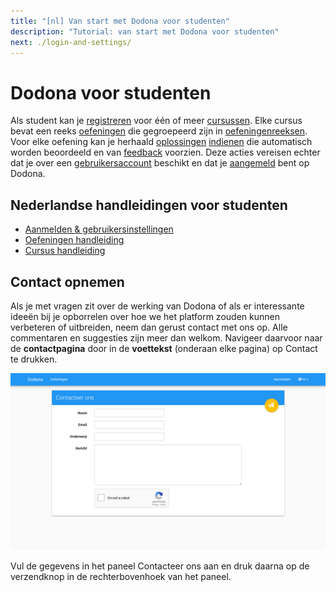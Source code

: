 ```yaml
---
title: "[nl] Van start met Dodona voor studenten"
description: "Tutorial: van start met Dodona voor studenten"
next: ./login-and-settings/
---
```


# Dodona voor studenten

Als student kan je [registreren](/nl/guides/for-students/courses/#registreren-voor-een-cursus) voor één of meer [cursussen](). Elke cursus bevat een reeks [oefeningen](/nl/guides/for-students/exercises/#navigeren-naar-een-oefening) die gegroepeerd zijn in [oefeningenreeksen](). Voor elke oefening kan je herhaald [oplossingen](/nl/guides/for-students/exercises/#navigeren-naar-een-oplossing) [indienen](/nl/guides/for-students/exercises/#indienen-van-een-oplossing) die automatisch worden beoordeeld en van [feedback](/nl/guides/for-students/exercises/#interpreteren-van-feedback) voorzien. Deze acties vereisen echter dat je over een [gebruikersaccount](/nl/guides/for-students/login-and-settings/#aanmelden) beschikt en dat je [aangemeld](/nl/guides/for-students/login-and-settings/#aanmelden) bent op Dodona.

## Nederlandse handleidingen voor studenten

* [Aanmelden & gebruikersinstellingen](/nl/guides/for-students/login-and-settings/)
* [Oefeningen handleiding](/nl/guides/for-students/exercises/)
* [Cursus handleiding](/nl/guides/for-students/courses/)

## Contact opnemen

Als je met vragen zit over de werking van Dodona of als er interessante ideeën bij je opborrelen over hoe we het platform zouden kunnen verbeteren of uitbreiden, neem dan gerust contact met ons op. Alle commentaren en suggesties zijn meer dan welkom. Navigeer daarvoor naar de **contactpagina** door in de **voettekst** (onderaan elke pagina) op <span class="guilabel">Contact</span> te drukken.

![image](./contact.nl.png)

Vul de gegevens in het paneel <span class="guilabel">Contacteer ons</span> aan en druk daarna op de verzendknop in de rechterbovenhoek van het paneel.



<!-- ---
    title: Starting with Dodona as a student
    description: "Tutorial: starting with Dodona as a student"
    ---

    # Dodona for students

    As a student, you can [register]() for one or more courses. Every course has [exercises]() that are grouped in [series](). For each [exercise]() an arbitrary amount of [solutions]() can be [submitted](). These submissions will automatically be judged and annotated with [feedback](). All the actions mentioned require you to have an [account]() and that you are [logged in]() on Dodona.

    ## Get in touch

    If you have any questions about the way Dodona works or any interesting ideas that you want to share about the extension or enhancement of the platform, don't hesitate to contact us. Any comments and/or suggestions are more than welcome. Contacting us can be done by navigating to the **contact page** by clicking on the <span class="guilabel">Contact</span> button in the **footer** (at the bottom of every page).

    ![image](./contact.en.png)

    Fill the information in the panel <span class="guilabel">Get in touch</span> and when you are ready press on the send button in the upper right corner of the panel.
-->